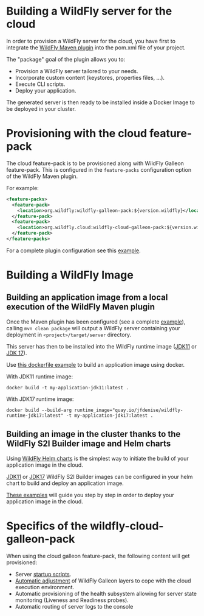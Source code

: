 # Building a WildFly server for the cloud

In order to provision a WildFly server for the cloud, you have first to integrate the [WildFly Maven plugin](https://github.com/wildfly/wildfly-maven-plugin/)
into the pom.xml file of your project.

The "package" goal of the plugin allows you to:

* Provision a WildFly server tailored to your needs.
* Incorporate custom content (keystores, properties files, ...).
* Execute CLI scripts.
* Deploy your application.

The generated server is then ready to be installed inside a Docker Image to be deployed in your cluster.

# Provisioning with the cloud feature-pack

The cloud feature-pack is to be provisioned along with WildFly Galleon feature-pack. This is configured in the ``feature-packs`` configuration option 
of the WildFly Maven plugin.

For example:

```xml
<feature-packs>
  <feature-pack>
    <location>org.wildfly:wildfly-galleon-pack:${version.wildfly}</location>
  </feature-pack>
  <feature-pack>
    <location>org.wildfly.cloud:wildfly-cloud-galleon-pack:${version.wildfly.cloud.galleon.pack}</location>
  </feature-pack>
</feature-packs>
```

For a complete plugin configuration see this [example](https://github.com/wildfly/wildfly-s2i/blob/master/test/test-app/pom.xml).

# Building a WildFly Image

## Building an application image from a local execution of the WildFly Maven plugin

Once the Maven plugin has been configured (see a complete [example](https://github.com/wildfly/wildfly-s2i/blob/master/test/test-app/pom.xml)), 
calling ``mvn clean package`` will output a WildFly server containing your deployment in ``<project>/target/server`` directory.
 
This server has then to be installed into the WildFly runtime image ([JDK11](https://quay.io/repository/jfdenise/wildfly-runtime-jdk11) or 
[JDK 17](https://quay.io/repository/jfdenise/wildfly-runtime-jdk17)). 

Use [this dockerfile example](https://github.com/wildfly/wildfly-s2i/blob/master/examples/docker-build/Dockerfile) 
to build an application image using docker.

With JDK11 runtime image:

```
docker build -t my-application-jdk11:latest .
```

With JDK17 runtime image:

```
docker build --build-arg runtime_image="quay.io/jfdenise/wildfly-runtime-jdk17:latest" -t my-application-jdk17:latest .
```

## Building an image in the cluster thanks to the WildFly S2I Builder image and Helm charts

Using [WildFly Helm charts](https://github.com/wildfly/wildfly-charts) is the simplest way to initiate the build of your application image in the cloud. 

[JDK11](https://quay.io/repository/jfdenise/wildfly-s2i-jdk11) or [JDK17](https://quay.io/repository/jfdenise/wildfly-s2i-jdk17) 
WildFly S2I Builder images can be configured in your helm chart to build and deploy an application image.

[These examples](https://github.com/wildfly/wildfly-s2i/tree/master/examples) will guide you step by step in order to deploy your application image in the cloud.

# Specifics of the wildfly-cloud-galleon-pack

When using the cloud galleon feature-pack, the following content will get provisioned:
* Server [startup scripts](launch.md).
* [Automatic adjustment](layers.md) of WildFly Galleon layers to cope with the cloud execution environment.
* Automatic provisioning of the health subsystem allowing for server state monitoring (Liveness and Readiness probes).
* Automatic routing of server logs to the console

